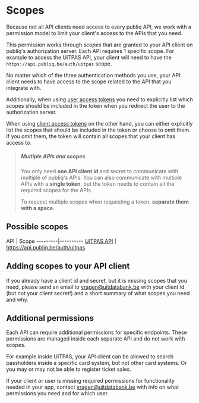 # Scopes

Because not all API clients need access to every publiq API, we work with a permission model to limit your client's access to the APIs that you need.

This permission works through *scopes* that are granted to your API client on publiq's authorization server. Each API requires 1 specific scope. For example to access the UiTPAS API, your client will need to have the `https://api.publiq.be/auth/uitpas` scope.

No matter which of the three authentication methods you use, your API client needs to have access to the scope related to the API that you integrate with.

Additionally, when using [user access tokens](./user-access-token.md) you need to explicitly list which scopes should be included in the token when you redirect the user to the authorization server.

When using [client access tokens](./client-access-token.md) on the other hand, you can either explicitly list the scopes that should be included in the token or choose to omit them. If you omit them, the token will contain all scopes that your client has access to.

> ##### Multiple APIs and scopes
>
> You only need **one API client id** and secret to communicate with multiple of publiq's APIs. You can also communicate with multiple APIs with a **single token**, but the token needs to contain all the required scopes for the APIs.
>
> To request multiple scopes when requesting a token, **separate them with a space**.

## Possible scopes

API | Scope
\---------|----------
[UiTPAS API](https://publiq.stoplight.io/docs/uitpas) | https://api.publiq.be/auth/uitpas

## Adding scopes to your API client

If you already have a client id and secret, but it is missing scopes that you need, please send an email to vragen@uitdatabank.be with your client id (but not your client secret!) and a short summary of what scopes you need and why.

## Additional permissions

Each API can require additional permissions for specific endpoints. These permissions are managed inside each separate API and do not work with scopes.

For example inside UiTPAS, your API client can be allowed to search passholders inside a specific card system, but not other card systems. Or you may or may not be able to register ticket sales.

If your client or user is missing required permissions for functionality needed in your app, contact vragen@uitdatabank.be with info on what permissions you need and for which user.
